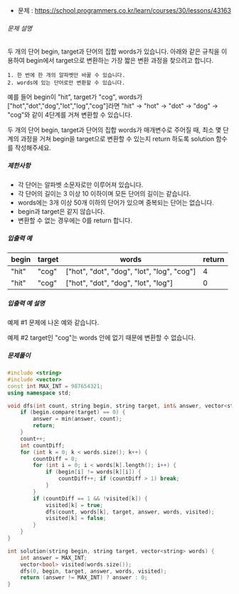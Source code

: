 - 문제 : https://school.programmers.co.kr/learn/courses/30/lessons/43163

###### 문제 설명

두 개의 단어 begin, target과 단어의 집합 words가 있습니다. 아래와 같은 규칙을 이용하여 begin에서 target으로 변환하는 가장 짧은 변환 과정을 찾으려고 합니다.

```
1. 한 번에 한 개의 알파벳만 바꿀 수 있습니다.
2. words에 있는 단어로만 변환할 수 있습니다.
```

예를 들어 begin이 "hit", target가 "cog", words가 ["hot","dot","dog","lot","log","cog"]라면 "hit" -> "hot" -> "dot" -> "dog" -> "cog"와 같이 4단계를 거쳐 변환할 수 있습니다.

두 개의 단어 begin, target과 단어의 집합 words가 매개변수로 주어질 때, 최소 몇 단계의 과정을 거쳐 begin을 target으로 변환할 수 있는지 return 하도록 solution 함수를 작성해주세요.

##### 제한사항

- 각 단어는 알파벳 소문자로만 이루어져 있습니다.
- 각 단어의 길이는 3 이상 10 이하이며 모든 단어의 길이는 같습니다.
- words에는 3개 이상 50개 이하의 단어가 있으며 중복되는 단어는 없습니다.
- begin과 target은 같지 않습니다.
- 변환할 수 없는 경우에는 0를 return 합니다.

##### 입출력 예

| begin | target | words                                      | return |
| ----- | ------ | ------------------------------------------ | ------ |
| "hit" | "cog"  | ["hot", "dot", "dog", "lot", "log", "cog"] | 4      |
| "hit" | "cog"  | ["hot", "dot", "dog", "lot", "log"]        | 0      |

##### 입출력 예 설명

예제 #1
문제에 나온 예와 같습니다.

예제 #2
target인 "cog"는 words 안에 없기 때문에 변환할 수 없습니다.


##### 문제풀이

```c++
#include <string>
#include <vector>
const int MAX_INT = 987654321;
using namespace std;

void dfs(int count, string begin, string target, int& answer, vector<string>& words, vector<bool>& visited) {
    if (begin.compare(target) == 0) {
        answer = min(answer, count);
        return;
    }
    count++;
    int countDiff;
    for (int k = 0; k < words.size(); k++) {
        countDiff = 0;
        for (int i = 0; i < words[k].length(); i++) {
            if (begin[i] != words[k][i]) {
                countDiff++; if (countDiff > 1) break;
            }
        }
        if (countDiff == 1 && !visited[k]) {
            visited[k] = true;
            dfs(count, words[k], target, answer, words, visited);
            visited[k] = false;
        }
    }
}

int solution(string begin, string target, vector<string> words) {
    int answer = MAX_INT;
    vector<bool> visited(words.size());
    dfs(0, begin, target, answer, words, visited);
    return (answer != MAX_INT) ? answer : 0;
}
```
